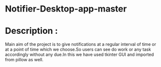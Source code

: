 # Notifier-Desktop-app-master
# Description :
Main aim of the project is to give notifications at a regular interval of time or at a point of time which we choose.So users can see do work or any task accordingly without any due.In this we have used tkinter GUI and imported from pillow as well.
